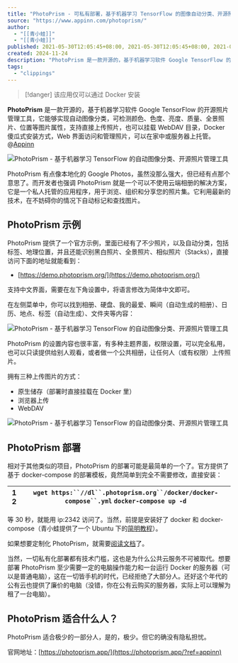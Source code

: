 ```yaml
---
title: "PhotoPrism - 可私有部署，基于机器学习 TensorFlow 的图像自动分类、开源照片管理工具，类本地化 Google Photos 服务 - 小众软件"
source: "https://www.appinn.com/photoprism/"
author:
  - "[[青小蛙]]"
  - "[[青小蛙]]"
published: 2021-05-30T12:05:45+08:00, 2021-05-30T12:05:45+08:00, 2021-05-30T12:05:45+0800
created: 2024-11-24
description: "PhotoPrism 是一款开源的，基于机器学习软件 Google TensorFlow 的开源照片管理工具，它能够实现自动图像分类，可检测颜色、色度、亮度、质量、全景照片、位置等图片属性，支持直接上传照片，也可以挂载 WebDAV 目录，Docker 傻瓜式安装方式，Web"
tags:
  - "clippings"
---
```

> [!danger] 该应用仅可以通过 Docker 安装

**PhotoPrism** 是一款开源的，基于机器学习软件 Google TensorFlow 的开源照片管理工具，它能够实现自动图像分类，可检测颜色、色度、亮度、质量、全景照片、位置等图片属性，支持直接上传照片，也可以挂载 WebDAV 目录，Docker 傻瓜式安装方式，Web 界面访问和管理照片，可以在家中或服务器上托管。@[Appinn](https://www.appinn.com/photoprism/)

![PhotoPrism - 基于机器学习 TensorFlow 的自动图像分类、开源照片管理工具](https://static2.appinn.com/images/202105/photoprism.jpg)

PhotoPrism 有点像本地化的 Google Photos，虽然没那么强大，但已经有点那个意思了。而开发者也强调 PhotoPrism 就是一个可以不使用云端相册的解决方案，它是一个私人托管的应用程序，用于浏览、组织和分享您的照片集。它利用最新的技术，在不妨碍你的情况下自动标记和查找图片。

## PhotoPrism 示例

PhotoPrism 提供了一个官方示例，里面已经有了不少照片，以及自动分类，包括标签、地理位置，并且还能识别黑白照片、全景照片、相似照片（Stacks），直接访问下面的地址就能看到：

- [https://demo.photoprism.org/](https://demo.photoprism.org/)

支持中文界面，需要在左下角设置中，将语言修改为简体中文即可。

在左侧菜单中，你可以找到相册、硬盘、我的最爱、瞬间（自动生成的相册）、日历、地点、标签（自动生成）、文件夹等内容：

![PhotoPrism - 基于机器学习 TensorFlow 的自动图像分类、开源照片管理工具](https://static2.appinn.com/images/202105/screen-appinn2021-05-30_11_24_59.jpg)

PhotoPrism 的设置内容也很丰富，有多种主题界面，权限设置，可以完全私用，也可以只读提供给别人观看，或者做一个公共相册，让任何人（或有权限）上传照片。

拥有三种上传图片的方式：

- 原生储存（部署时直接挂载在 Docker 里）
- 浏览器上传
- WebDAV

![PhotoPrism - 基于机器学习 TensorFlow 的自动图像分类、开源照片管理工具](https://static2.appinn.com/images/202105/screen-appinn2021-05-30_11_26_20.jpg)

## PhotoPrism 部署

相对于其他类似的项目，PhotoPrism 的部署可能是最简单的一个了。官方提供了基于 docker-compose 的部署模板，竟然简单到完全不需要修改，直接安装：

| 1  2 | `wget https:``//dl``.photoprism.org``/docker/docker-compose``.yml`  `docker-compose up -d` |
| --- | --- |

等 30 秒，就能用 ip:2342 访问了。当然，前提是安装好了 docker 和 docker-compose（青小蛙提供了一个 Ubuntu 下的[简明教程](https://meta.appinn.net/t/topic/3284)）。

如果想要定制化 PhotoPrism，就需要[阅读文档](https://docs.photoprism.org/getting-started/)了。

当然，一切私有化部署都有技术门槛，这也是为什么公共云服务不可被取代。想要部署 PhotoPrism 至少需要一定的电脑操作能力和一台运行 Docker 的服务器（可以是普通电脑），这在一切皆手机的时代，已经拒绝了大部分人。还好这个年代的公有云也提供了廉价的电脑（没错，你在公有云购买的服务器，实际上可以理解为租了一台电脑）。

## PhotoPrism 适合什么人？

PhotoPrism 适合极少的一部分人，是的，极少。但它的确没有隐私担忧。

官网地址：[https://photoprism.app/](https://photoprism.app/?ref=appinn)